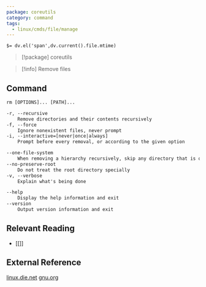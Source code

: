 ```yaml
---
package: coreutils
category: command
tags:
  - linux/cmds/file/manage
---
```


`$= dv.el('span',dv.current().file.mtime)`
> [!package] coreutils

> [!info] Remove files

## Command
```txt
rm [OPTIONS]... [PATH]...

-r, --recursive
	Remove directories and their contents recursively
-f, --force
	Ignore nonexistent files, never prompt
-i, --interactive=[never|once|always]
	Prompt before every removal, or according to the given option

--one-file-system
	When removing a hierarchy recursively, skip any directory that is on a file system different from that of the corresponding command line argument
--no-preserve-root
	Do not treat the root directory specially
-v, --verbose
	Explain what's being done

--help
	Display the help information and exit 
--version
	Output version information and exit
```

## Relevant Reading
- [[]]

## External Reference
[linux.die.net](https://linux.die.net/man/1/rm)
[gnu.org](https://www.gnu.org/software/coreutils/manual/html_node/rm-invocation.html#rm-invocation)
